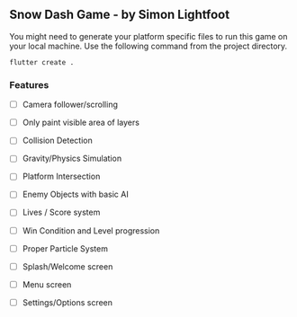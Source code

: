 ## Snow Dash Game - by Simon Lightfoot

You might need to generate your platform specific files to run
this game on your local machine. Use the following command
from the project directory.

`flutter create .`


### Features

- [ ] Camera follower/scrolling
- [ ] Only paint visible area of layers
- [ ] Collision Detection
- [ ] Gravity/Physics Simulation
- [ ] Platform Intersection
- [ ] Enemy Objects with basic AI
- [ ] Lives / Score system
- [ ] Win Condition and Level progression
- [ ] Proper Particle System
- [ ] Splash/Welcome screen
- [ ] Menu screen
- [ ] Settings/Options screen

